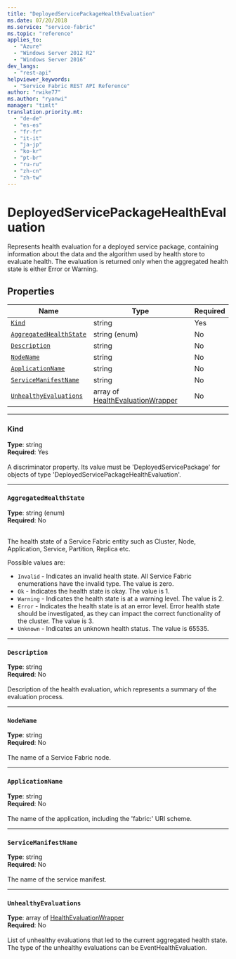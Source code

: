 ```yaml
---
title: "DeployedServicePackageHealthEvaluation"
ms.date: 07/20/2018
ms.service: "service-fabric"
ms.topic: "reference"
applies_to: 
  - "Azure"
  - "Windows Server 2012 R2"
  - "Windows Server 2016"
dev_langs: 
  - "rest-api"
helpviewer_keywords: 
  - "Service Fabric REST API Reference"
author: "rwike77"
ms.author: "ryanwi"
manager: "timlt"
translation.priority.mt: 
  - "de-de"
  - "es-es"
  - "fr-fr"
  - "it-it"
  - "ja-jp"
  - "ko-kr"
  - "pt-br"
  - "ru-ru"
  - "zh-cn"
  - "zh-tw"
---
```

# DeployedServicePackageHealthEvaluation

Represents health evaluation for a deployed service package, containing information about the data and the algorithm used by health store to evaluate health. The evaluation is returned only when the aggregated health state is either Error or Warning.

## Properties
| Name | Type | Required |
| --- | --- | --- |
| [`Kind`](#kind) | string | Yes |
| [`AggregatedHealthState`](#aggregatedhealthstate) | string (enum) | No |
| [`Description`](#description) | string | No |
| [`NodeName`](#nodename) | string | No |
| [`ApplicationName`](#applicationname) | string | No |
| [`ServiceManifestName`](#servicemanifestname) | string | No |
| [`UnhealthyEvaluations`](#unhealthyevaluations) | array of [HealthEvaluationWrapper](sfclient-v63-model-healthevaluationwrapper.md) | No |

____
### Kind
__Type__: string <br/>
__Required__: Yes <br/>
<br/>
A discriminator property. Its value must be 'DeployedServicePackage' for objects of type 'DeployedServicePackageHealthEvaluation'.

____
### `AggregatedHealthState`
__Type__: string (enum) <br/>
__Required__: No<br/>
<br/>


The health state of a Service Fabric entity such as Cluster, Node, Application, Service, Partition, Replica etc.

Possible values are: 

  - `Invalid` - Indicates an invalid health state. All Service Fabric enumerations have the invalid type. The value is zero.
  - `Ok` - Indicates the health state is okay. The value is 1.
  - `Warning` - Indicates the health state is at a warning level. The value is 2.
  - `Error` - Indicates the health state is at an error level. Error health state should be investigated, as they can impact the correct functionality of the cluster. The value is 3.
  - `Unknown` - Indicates an unknown health status. The value is 65535.



____
### `Description`
__Type__: string <br/>
__Required__: No<br/>
<br/>
Description of the health evaluation, which represents a summary of the evaluation process.

____
### `NodeName`
__Type__: string <br/>
__Required__: No<br/>
<br/>
The name of a Service Fabric node.

____
### `ApplicationName`
__Type__: string <br/>
__Required__: No<br/>
<br/>
The name of the application, including the 'fabric:' URI scheme.

____
### `ServiceManifestName`
__Type__: string <br/>
__Required__: No<br/>
<br/>
The name of the service manifest.

____
### `UnhealthyEvaluations`
__Type__: array of [HealthEvaluationWrapper](sfclient-v63-model-healthevaluationwrapper.md) <br/>
__Required__: No<br/>
<br/>
List of unhealthy evaluations that led to the current aggregated health state. The type of the unhealthy evaluations can be EventHealthEvaluation.
